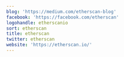 ```yaml
---
blog: 'https://medium.com/etherscan-blog'
facebook: 'https://facebook.com/etherscan'
logohandle: etherscanio
sort: etherscan
title: etherscan
twitter: etherscan
website: 'https://etherscan.io/'
---
```

